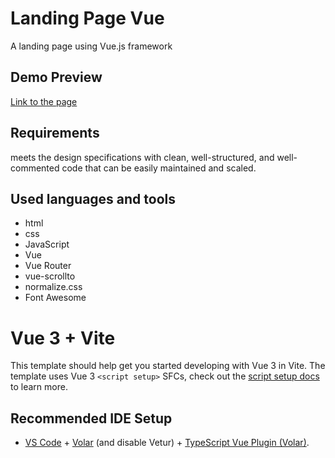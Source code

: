 # Landing Page Vue

A landing page using Vue.js framework

## Demo Preview

[Link to the page](https://landing-page-vue-elkanaria.netlify.app/)

## Requirements

meets the design specifications with clean, well-structured, and well-commented code that can be easily maintained and scaled.

## Used languages and tools

- html
- css
- JavaScript
- Vue
- Vue Router
- vue-scrollto
- normalize.css
- Font Awesome

# Vue 3 + Vite

This template should help get you started developing with Vue 3 in Vite. The template uses Vue 3 `<script setup>` SFCs, check out the [script setup docs](https://v3.vuejs.org/api/sfc-script-setup.html#sfc-script-setup) to learn more.

## Recommended IDE Setup

- [VS Code](https://code.visualstudio.com/) + [Volar](https://marketplace.visualstudio.com/items?itemName=Vue.volar) (and disable Vetur) + [TypeScript Vue Plugin (Volar)](https://marketplace.visualstudio.com/items?itemName=Vue.vscode-typescript-vue-plugin).
